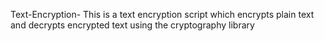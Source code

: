 Text-Encryption- This is a text encryption script which encrypts plain text and decrypts encrypted text using the cryptography library
